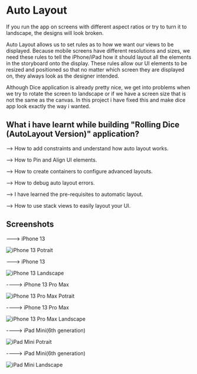 

# Auto Layout 

If you run the app on screens with different aspect ratios or try to turn it to landscape, the designs will look broken. 

Auto Layout allows us to set rules as to how we want our views to be displayed. Because mobile screens have different resolutions and sizes, we need these rules to tell the iPhone/iPad how it should layout all the elements in the storyboard onto the display. These rules allow our UI elements to be resized and positioned so that no matter which screen they are displayed on, they always look as the designer intended.

Although Dice application is already pretty nice, we get into problems when we try to rotate the screen to landscape or if we have a screen size that is not the same as the canvas. In this project i have fixed this and make dice app look exactly the way i wanted.

## What i have learnt while building "Rolling Dice (AutoLayout Version)" application?

--> How to add constraints and understand how auto layout works.

--> How to Pin and Align UI elements.

--> How to create containers to configure advanced layouts.

--> How to debug auto layout errors.

--> I have learned the pre-requisites to automatic layout.

--> How to use stack views to easily layout your UI.


## Screenshots

 ---> iPhone 13
 
 
![iPhone 13 Potrait](images/iPhone_13P.png) 

 ---> iPhone 13
 
 
![iPhone 13 Landscape](images/iPhone_13L.png)

----> iPhone 13 Pro Max


![iPhone 13 Pro Max Potrait](images/iPhone_13PMP.png) 

----> iPhone 13 Pro Max


![iPhone 13 Pro Max Landscape](images/iPhone_13PML.png)

----> iPad Mini(6th generation)


![iPad Mini Potrait](images/iPadMiniP.png) 

----> iPad Mini(6th generation)


![iPad Mini Landscape](images/iPadMiniL.png) 



